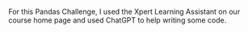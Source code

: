 For this Pandas Challenge, I used the Xpert Learning Assistant on our course home page and used ChatGPT to help writing some code.

